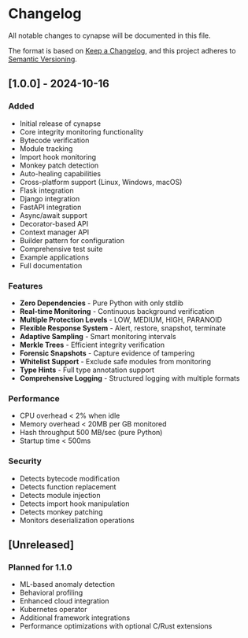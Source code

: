 # Changelog

All notable changes to cynapse will be documented in this file.

The format is based on [Keep a Changelog](https://keepachangelog.com/en/1.0.0/),
and this project adheres to [Semantic Versioning](https://semver.org/spec/v2.0.0.html).

## [1.0.0] - 2024-10-16

### Added
- Initial release of cynapse
- Core integrity monitoring functionality
- Bytecode verification
- Module tracking
- Import hook monitoring
- Monkey patch detection
- Auto-healing capabilities
- Cross-platform support (Linux, Windows, macOS)
- Flask integration
- Django integration
- FastAPI integration
- Async/await support
- Decorator-based API
- Context manager API
- Builder pattern for configuration
- Comprehensive test suite
- Example applications
- Full documentation

### Features
- **Zero Dependencies** - Pure Python with only stdlib
- **Real-time Monitoring** - Continuous background verification
- **Multiple Protection Levels** - LOW, MEDIUM, HIGH, PARANOID
- **Flexible Response System** - Alert, restore, snapshot, terminate
- **Adaptive Sampling** - Smart monitoring intervals
- **Merkle Trees** - Efficient integrity verification
- **Forensic Snapshots** - Capture evidence of tampering
- **Whitelist Support** - Exclude safe modules from monitoring
- **Type Hints** - Full type annotation support
- **Comprehensive Logging** - Structured logging with multiple formats

### Performance
- CPU overhead < 2% when idle
- Memory overhead < 20MB per GB monitored
- Hash throughput 500 MB/sec (pure Python)
- Startup time < 500ms

### Security
- Detects bytecode modification
- Detects function replacement
- Detects module injection
- Detects import hook manipulation
- Detects monkey patching
- Monitors deserialization operations

## [Unreleased]

### Planned for 1.1.0
- ML-based anomaly detection
- Behavioral profiling
- Enhanced cloud integration
- Kubernetes operator
- Additional framework integrations
- Performance optimizations with optional C/Rust extensions
